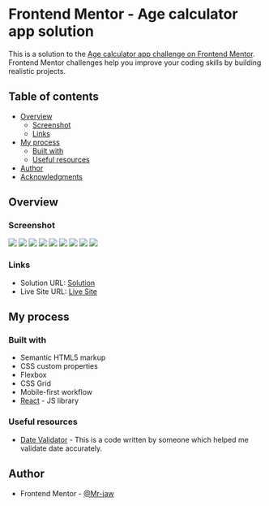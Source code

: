 # Frontend Mentor - Age calculator app solution

This is a solution to the [Age calculator app challenge on Frontend Mentor](https://www.frontendmentor.io/challenges/age-calculator-app-dF9DFFpj-Q). Frontend Mentor challenges help you improve your coding skills by building realistic projects.

## Table of contents

- [Overview](#overview)
  - [Screenshot](#screenshot)
  - [Links](#links)
- [My process](#my-process)
  - [Built with](#built-with)
  - [Useful resources](#useful-resources)
- [Author](#author)
- [Acknowledgments](#acknowledgments)

## Overview

### Screenshot

![](./screenshots/desktop.png)
![](./screenshots/desktop-view-results.png)
![](./screenshots/desktop-active-states.png)
![](./screenshots/mobile.png)
![](./screenshots/mobile-results.png)
![](./screenshots/error-state-1.png)
![](./screenshots/error-state-2.png)
![](./screenshots/error-state-3.png)
![](./screenshots/error-state-4.png)

### Links

- Solution URL: [Solution](https://your-solution-url.com)
- Live Site URL: [Live Site](https://your-live-site-url.com)

## My process

### Built with

- Semantic HTML5 markup
- CSS custom properties
- Flexbox
- CSS Grid
- Mobile-first workflow
- [React](https://reactjs.org/) - JS library

### Useful resources

- [Date Validator](https://www.scaler.com/topics/date-validation-in-javascript/) - This is a code written by someone which helped me validate date accurately.

## Author

- Frontend Mentor - [@Mr-jaw](https://www.frontendmentor.io/profile/Mr-jaw)
